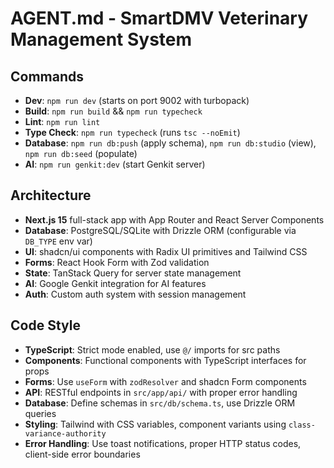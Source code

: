# AGENT.md - SmartDMV Veterinary Management System

## Commands
- **Dev**: `npm run dev` (starts on port 9002 with turbopack)
- **Build**: `npm run build` && `npm run typecheck`
- **Lint**: `npm run lint`
- **Type Check**: `npm run typecheck` (runs `tsc --noEmit`)
- **Database**: `npm run db:push` (apply schema), `npm run db:studio` (view), `npm run db:seed` (populate)
- **AI**: `npm run genkit:dev` (start Genkit server)

## Architecture
- **Next.js 15** full-stack app with App Router and React Server Components
- **Database**: PostgreSQL/SQLite with Drizzle ORM (configurable via `DB_TYPE` env var)
- **UI**: shadcn/ui components with Radix UI primitives and Tailwind CSS
- **Forms**: React Hook Form with Zod validation
- **State**: TanStack Query for server state management
- **AI**: Google Genkit integration for AI features
- **Auth**: Custom auth system with session management

## Code Style
- **TypeScript**: Strict mode enabled, use `@/` imports for src paths
- **Components**: Functional components with TypeScript interfaces for props
- **Forms**: Use `useForm` with `zodResolver` and shadcn Form components
- **API**: RESTful endpoints in `src/app/api/` with proper error handling
- **Database**: Define schemas in `src/db/schema.ts`, use Drizzle ORM queries
- **Styling**: Tailwind with CSS variables, component variants using `class-variance-authority`
- **Error Handling**: Use toast notifications, proper HTTP status codes, client-side error boundaries
